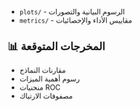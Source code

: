 - `plots/` - الرسوم البيانية والتصورات
- `metrics/` - مقاييس الأداء والإحصائيات

## 📊 المخرجات المتوقعة

- مقارنات النماذج
- رسوم أهمية الميزات
- منحنيات ROC
- مصفوفات الارتباك